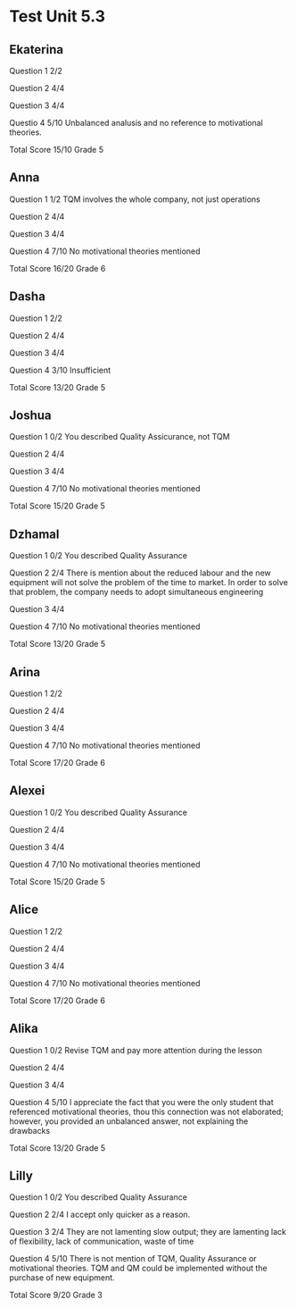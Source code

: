 # Test Unit 5.3

## Ekaterina

Question 1      2/2

Question 2      4/4

Question 3      4/4

Questio 4       5/10
                Unbalanced analusis and no reference to
                motivational theories.

Total Score     15/10 Grade 5

## Anna

Question 1      1/2
                TQM involves the whole company, not just
                operations

Question 2      4/4

Question 3      4/4

Question 4      7/10
                No motivational theories mentioned 

Total Score     16/20 Grade 6

## Dasha

Question 1      2/2

Question 2      4/4

Question 3      4/4

Question 4      3/10
                Insufficient

Total Score     13/20 Grade 5

## Joshua

Question 1      0/2
                You described Quality Assicurance, not TQM

Question 2      4/4

Question 3      4/4

Question 4      7/10
                No motivational theories mentioned 

Total Score     15/20 Grade 5

## Dzhamal

Question 1      0/2
                You described Quality Assurance

Question 2      2/4
                There is mention about the reduced labour and the new
                equipment will not solve the problem of the time to market.
                In order to solve that problem, the company needs to adopt
                simultaneous engineering

Question 3      4/4

Question 4      7/10
                No motivational theories mentioned 

Total Score     13/20 Grade 5

## Arina

Question 1      2/2

Question 2      4/4

Question 3      4/4

Question 4      7/10
                No motivational theories mentioned 

Total Score     17/20 Grade 6

## Alexei

Question 1      0/2
                You described Quality Assurance

Question 2      4/4

Question 3      4/4

Question 4      7/10
                No motivational theories mentioned 

Total Score     15/20 Grade 5

## Alice

Question 1      2/2

Question 2      4/4

Question 3      4/4

Question 4      7/10
                No motivational theories mentioned 

Total Score     17/20 Grade 6

## Alika

Question 1      0/2
                Revise TQM and pay more attention during the lesson

Question 2      4/4

Question 3      4/4

Question 4      5/10
                I appreciate the fact that you were the only student
                that referenced motivational theories, thou this
                connection was not elaborated; however, you provided
                an unbalanced answer, not explaining the drawbacks

Total Score     13/20 Grade 5

## Lilly

Question 1      0/2
                You described Quality Assurance

Question 2      2/4
                I accept only quicker as a reason.

Question 3      2/4
                They are not lamenting slow output; they are lamenting
                lack of flexibility, lack of communication, waste of time

Question 4      5/10
                There is not mention of TQM, Quality Assurance or motivational
                theories. TQM and QM could be implemented without the purchase
                of new equipment.

Total Score     9/20 Grade 3
